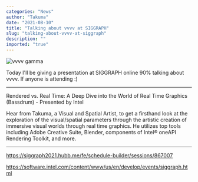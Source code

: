 ```yaml
---
categories: "News"
author: "Takuma"
date: "2021-08-10"
title: "Talking about vvvv at SIGGRAPH"
slug: "talking-about-vvvv-at-siggraph"
description: ""
imported: "true"
---
```



![vvvv gamma](vvvv.png) 

Today I'll be giving a presentation at SIGGRAPH online 90% talking about vvvv. If anyone is attending :) 

------
Rendered vs. Real Time: A Deep Dive into the World of Real Time Graphics (Bassdrum) - Presented by Intel

Hear from Takuma, a Visual and Spatial Artist, to get a firsthand look at the exploration of the visual/spatial parameters through the artistic creation of immersive visual worlds through real time graphics. He utilizes top tools including Adobe Creative Suite, Blender, components of Intel® oneAPI Rendering Toolkit, and more.

------

https://siggraph2021.hubb.me/fe/schedule-builder/sessions/867007

https://software.intel.com/content/www/us/en/develop/events/siggraph.html
